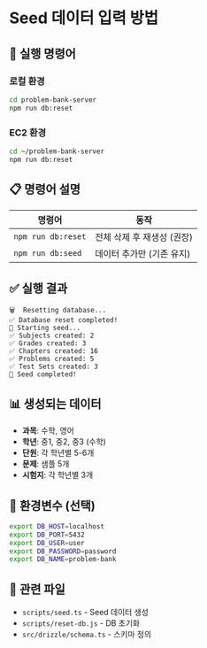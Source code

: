 # Seed 데이터 입력 방법

## 🚀 실행 명령어

### 로컬 환경

```bash
cd problem-bank-server
npm run db:reset
```

### EC2 환경

```bash
cd ~/problem-bank-server
npm run db:reset
```

## 📋 명령어 설명

| 명령어             | 동작                       |
| ------------------ | -------------------------- |
| `npm run db:reset` | 전체 삭제 후 재생성 (권장) |
| `npm run db:seed`  | 데이터 추가만 (기존 유지)  |

## ✅ 실행 결과

```
🗑️  Resetting database...
✅ Database reset completed!
🌱 Starting seed...
✅ Subjects created: 2
✅ Grades created: 3
✅ Chapters created: 16
✅ Problems created: 5
✅ Test Sets created: 3
🎉 Seed completed!
```

## 📊 생성되는 데이터

- **과목**: 수학, 영어
- **학년**: 중1, 중2, 중3 (수학)
- **단원**: 각 학년별 5-6개
- **문제**: 샘플 5개
- **시험지**: 각 학년별 3개

## 🔧 환경변수 (선택)

```bash
export DB_HOST=localhost
export DB_PORT=5432
export DB_USER=user
export DB_PASSWORD=password
export DB_NAME=problem-bank
```

## 📝 관련 파일

- `scripts/seed.ts` - Seed 데이터 생성
- `scripts/reset-db.js` - DB 초기화
- `src/drizzle/schema.ts` - 스키마 정의
